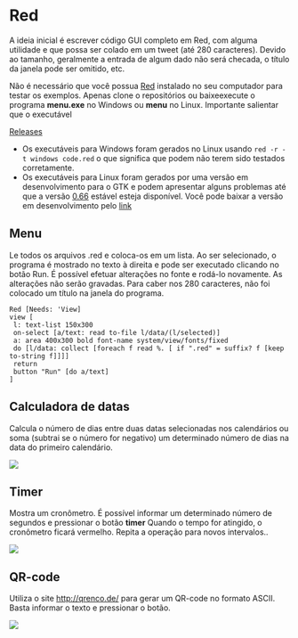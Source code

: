 # Red

A ideia inicial é escrever código GUI completo em Red, com alguma utilidade e que possa ser colado em um tweet (até 280 caracteres). Devido ao tamanho, geralmente a entrada de algum dado não será checada, o título da janela pode ser omitido, etc. 

Não é necessário que você possua [Red](https://www.red-lang.org/) instalado no seu computador para testar os exemplos. Apenas clone o repositórios ou baixeexecute o programa **menu.exe** no Windows ou **menu** no Linux. Importante salientar que o executável

[Releases](https://github.com/guaracy/Red/releases/tag/1)
- Os executáveis para Windows foram gerados no Linux usando ```red -r -t windows code.red``` o que significa que podem não terem sido testados corretamente. 
- Os executáveis para Linux foram gerados por uma versão em desenvolvimento para o GTK e podem apresentar alguns problemas até que a versão [0.66](https://trello.com/b/FlQ6pzdB/red-tasks-overview) estável esteja disponível. Você pode baixar a versão em desenvolvimento pelo [link](https://static.red-lang.org/dl/branch/GTK/linux/red-latest)

## Menu

Le todos os arquivos .red e coloca-os em um lista. Ao ser selecionado, o programa é mostrado no texto à direita e pode ser executado clicando no botão Run. É possível efetuar alterações no fonte e rodá-lo novamente. As alterações não serão gravadas. Para caber nos 280 caracteres, não foi colocado um título na janela do programa.

```red
Red [Needs: 'View]
view [
 l: text-list 150x300
 on-select [a/text: read to-file l/data/(l/selected)]
 a: area 400x300 bold font-name system/view/fonts/fixed
 do [l/data: collect [foreach f read %. [ if ".red" = suffix? f [keep to-string f]]]]
 return
 button "Run" [do a/text]
]
```

## Calculadora de datas

Calcula o número de dias entre duas datas selecionadas nos calendários ou soma (subtrai se o número for negativo) um determinado número de dias na data do primeiro calendário.

![](https://github.com/guaracy/Red/blob/master/OneTweetCode/datecalc.gif)

## Timer

Mostra um cronômetro. É possível informar um determinado número de segundos e pressionar o botão **timer** Quando o tempo for atingido, o cronômetro ficará vermelho. Repita a operação para novos intervalos.. 

![](https://github.com/guaracy/Red/blob/master/OneTweetCode/timer.gif)

## QR-code

Utiliza o site http://qrenco.de/ para gerar um QR-code no formato ASCII. Basta informar o texto e pressionar o botão.

![](https://github.com/guaracy/Red/blob/master/OneTweetCode/qrcode.gif)
